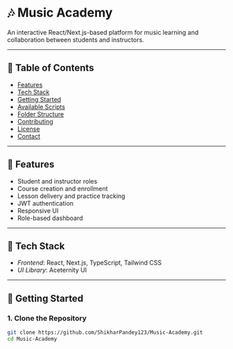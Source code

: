 # 🎶 Music Academy

An interactive React/Next.js-based platform for music learning and collaboration between students and instructors.

---

## 🚀 Table of Contents

- [Features](#features)
- [Tech Stack](#tech-stack)
- [Getting Started](#getting-started)
- [Available Scripts](#available-scripts)
- [Folder Structure](#folder-structure)
- [Contributing](#contributing)
- [License](#license)
- [Contact](#contact)

---

## 🎯 Features

- Student and instructor roles
- Course creation and enrollment
- Lesson delivery and practice tracking
- JWT authentication
- Responsive UI
- Role-based dashboard

---

## 🧰 Tech Stack

- *Frontend*: React, Next.js, TypeScript, Tailwind CSS
- *UI Library*: Aceternity UI

---

## 🏁 Getting Started

### 1. Clone the Repository

```bash
git clone https://github.com/ShikharPandey123/Music-Academy.git
cd Music-Academy